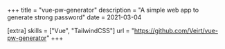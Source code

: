 +++
title = "vue-pw-generator"
description = "A simple web app to generate strong password"
date = 2021-03-04

[extra]
skills = ["Vue", "TailwindCSS"]
url = "https://github.com/Veirt/vue-pw-generator"
+++
